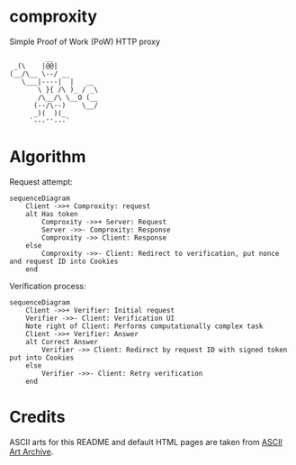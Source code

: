 # comproxity

Simple Proof of Work (PoW) HTTP proxy

```text
         __
 _(\    |@@|
(__/\__ \--/ __
   \___|----|  |   __
       \ }{ /\ )_ / _\
       /\__/\ \__O (__
      (--/\--)    \__/
      _)(  )(_
     `---''---`
```

# Algorithm

Request attempt:

```mermaid
sequenceDiagram
    Client ->>+ Comproxity: request
    alt Has token
        Comproxity ->>+ Server: Request
        Server ->>- Comproxity: Response
        Comproxity ->> Client: Response
    else
        Comproxity ->>- Client: Redirect to verification, put nonce and request ID into Cookies
    end
```

Verification process:

```mermaid
sequenceDiagram
    Client ->>+ Verifier: Initial request
    Verifier ->>- Client: Verification UI
    Note right of Client: Performs computationally complex task
    Client ->>+ Verifier: Answer
    alt Correct Answer
        Verifier ->> Client: Redirect by request ID with signed token put into Cookies
    else
        Verifier ->>- Client: Retry verification
    end
```

# Credits

ASCII arts for this README and default HTML pages are taken from [ASCII Art Archive](https://www.asciiart.eu/electronics/robots).

